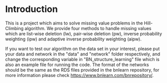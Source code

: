 # Introduction
This is a project which aims to solve missing value problems in the Hill-Climbing algorithm. We provide four methods to handle missing values which are list-wise deletion (lw), pair-wise deletion (pw), inverse probability weighting (ipw) and adaptive inverse probability weighting (aipw).

If you want to test our algorithm on the data set in your interest, please put your data and network in the "data" and "network" folder respectively, and change the corresponding variable in "BN_structure_learning" file which is also an example file for running the code. The format of the networks should be the same as the RDS files provided in the bnlearn repository, for more information please check https://www.bnlearn.com/bnrepository/.
